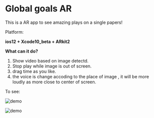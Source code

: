 # Global goals AR 

This is a AR app to see amazing plays on a single papers!

Platform:

**ios12 + Xcode10_beta + ARkit2**

**What can it do?**
1. Show video based on image detectd.
2.  Stop play while image is out of screen.
3. drag time as you like.
4. the voice is change accoding to the place of image , it will be more loudly as more close to center of screen.

To see:

![demo](https://github.com/mercari-cn-hackathon/Chanchanhan/blob/master/demo2.gif)

![demo](https://github.com/mercari-cn-hackathon/Chanchanhan/blob/master/demo.gif)
